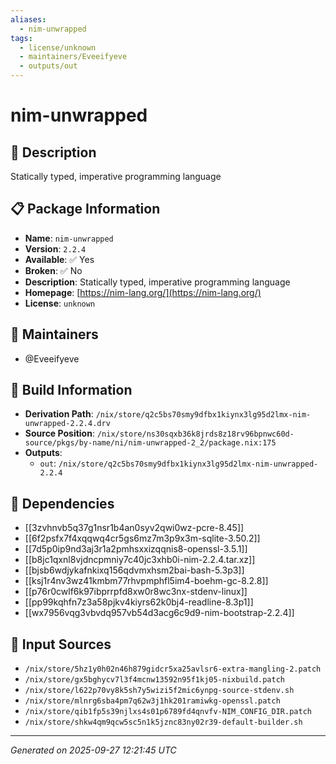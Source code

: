 ```yaml
---
aliases:
  - nim-unwrapped
tags:
  - license/unknown
  - maintainers/Eveeifyeve
  - outputs/out
---
```


# nim-unwrapped

## 📝 Description

Statically typed, imperative programming language

## 📋 Package Information

- **Name**: `nim-unwrapped`
- **Version**: `2.2.4`
- **Available**: ✅ Yes
- **Broken**: ✅ No
- **Description**: Statically typed, imperative programming language
- **Homepage**: [https://nim-lang.org/](https://nim-lang.org/)
- **License**: `unknown`
## 👥 Maintainers

- @Eveeifyeve


## 🔧 Build Information

- **Derivation Path**: `/nix/store/q2c5bs70smy9dfbx1kiynx3lg95d2lmx-nim-unwrapped-2.2.4.drv`
- **Source Position**: `/nix/store/ns30sqxb36k8jrds8z18rv96bpnwc60d-source/pkgs/by-name/ni/nim-unwrapped-2_2/package.nix:175`
- **Outputs**:
  - `out`:  `/nix/store/q2c5bs70smy9dfbx1kiynx3lg95d2lmx-nim-unwrapped-2.2.4`

## 🔗 Dependencies

- [[3zvhnvb5q37g1nsr1b4an0syv2qwi0wz-pcre-8.45]]
- [[6f2psfx7f4xqqwq4cr5gs6mz7m3p9x3m-sqlite-3.50.2]]
- [[7d5p0ip9nd3aj3r1a2pmhsxxizqqnis8-openssl-3.5.1]]
- [[b8jc1qxnl8vjdncpmniy7c40jc3xhb0i-nim-2.2.4.tar.xz]]
- [[bjsb6wdjykafnkixq156qdvmxhsm2bai-bash-5.3p3]]
- [[ksj1r4nv3wz41kmbm77rhvpmphfl5im4-boehm-gc-8.2.8]]
- [[p76r0cwlf6k97ibprrpfd8xw0r8wc3nx-stdenv-linux]]
- [[pp99kqhfn7z3a58pjkv4kiyrs62k0bj4-readline-8.3p1]]
- [[wx7956vqg3vbvdq957vb54d3acg6c9d9-nim-bootstrap-2.2.4]]

## 📁 Input Sources

- `/nix/store/5hz1y0h02n46h879gidcr5xa25avlsr6-extra-mangling-2.patch`
- `/nix/store/gx5bghycv7l3f4mcnw13592n95f1kj05-nixbuild.patch`
- `/nix/store/l622p70vy8k5sh7y5wizi5f2mic6ynpg-source-stdenv.sh`
- `/nix/store/mlnrg6sba4pm7q62w3j1hk201ramiwkg-openssl.patch`
- `/nix/store/qib1fp5s39njlxs4s01p6789fd4qnvfv-NIM_CONFIG_DIR.patch`
- `/nix/store/shkw4qm9qcw5sc5n1k5jznc83ny02r39-default-builder.sh`

---
*Generated on 2025-09-27 12:21:45 UTC*

